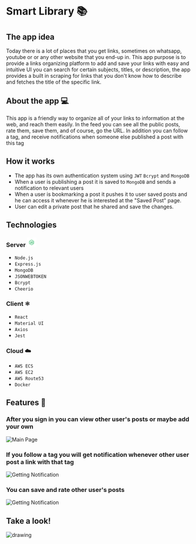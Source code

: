 # Smart Library 📚

## The app idea

Today there is a lot of places that you get links, sometimes on whatsapp, youtube or or any other website that you end-up in.
This app purpose is to provide a links organizing platform to add and save your links with easy and intuitive UI you can search for certain subjects, titles, or description, the app provides a built in scraping for links that you don't know how to describe and fetches the title of the specific link.

## About the app 💻

This app is a friendly way to organize all of your links to information at the web, and reach them easily.
In the feed you can see all the public posts, rate them, save them, and of course, go the URL.
In addition you can follow a tag, and receive notifications when someone else published a post with this tag

## How it works

- The app has its own authentication system using `JWT` `Bcrypt` and `MongoDB`
- When a user is publishing a post it is saved to `MongoDB` and sends a notification to relevant users
- When a user is bookmarking a post it pushes it to user saved posts and he can access it whenever he is interested at the "Saved Post" page.
- User can edit a private post that he shared and save the changes.

## Technologies

### Server <img src="./client/public/ReadMeFiles/NodeJS.png" alt="drawing" width="25" height="25"/>

- `Node.js`
- `Express.js`
- `MongoDB`
- `JSONWEBTOKEN`
- `Bcrypt`
- `Cheerio`

### Client ⚛️

- `React`
- `Material UI`
- `Axios`
- `Jest`

### Cloud ☁️

- `AWS ECS`
- `AWS EC2`
- `AWS Route53`
- `Docker`

## Features 🥁

### After you sign in you can view other user's posts or maybe add your own

![Main Page](./client/public/ReadMeFiles/Animation1.gif)

### If you follow a tag you will get notification whenever other user post a link with that tag

![Getting Notification](./client/public/ReadMeFiles/Animation2.gif)

### You can save and rate other user's posts

![Getting Notification](./client/public/ReadMeFiles/Animation3.gif)

## Take a look!

<!-- ### The app is hosted try it out:

## [Smart-Library](https://smart-library-maor-gil.herokuapp.com/) -->

<img src="./client/public/ReadMeFiles/ThankYou.gif" alt="drawing" width="200" height="200"/>
